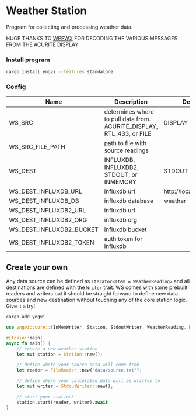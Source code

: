 # Weather Station

Program for collecting and processing weather data.

HUGE THANKS TO [WEEWX](http://weewx.com/) FOR DECODING THE VARIOUS MESSAGES FROM THE ACURITE DISPLAY

### Install program

```bash
cargo install yngvi --features standalone
```

### Config

| Name                     | Description                                                           | Default               |
| ------------------------ | --------------------------------------------------------------------- | --------------------- |
| WS_SRC                   | determines where to pull data from. ACURITE_DISPLAY, RTL_433, or FILE | DISPLAY               |
| WS_SRC_FILE_PATH         | path to file with source readings                                     |                       |
| WS_DEST                  | INFLUXDB, INFLUXDB2, STDOUT, or INMEMORY                              | STDOUT                |
| WS_DEST_INFLUXDB_URL     | influxdb url                                                          | http://localhost:8086 |
| WS_DEST_INFLUXDB_DB      | influxdb database                                                     | weather               |
| WS_DEST_INFLUXDB2_URL    | influxdb url                                                          |                       |
| WS_DEST_INFLUXDB2_ORG    | influxdb org                                                          |                       |
| WS_DEST_INFLUXDB2_BUCKET | influxdb bucket                                                       |                       |
| WS_DEST_INFLUXDB2_TOKEN  | auth token for influxdb                                               |                       |

## Create your own

Any data source can be defined as `Iterator<Item = WeatherReading>` and all destinations are defined with the `Writer` trait. WS comes with some prebuilt readers and writers but it should be straight forward to define new data sources and new destination without touching any of the core station logic. Give it a try!

```bash
cargo add yngvi
```

```rust
use yngvi::core::{InMemWriter, Station, StdoutWriter, WeatherReading, FileReader};

#[tokio::main]
async fn main() {
    // create a new weather station
    let mut station = Station::new();

    // define where your source data will come from
    let reader = FileReader::new("data/source.txt");

    // define where your calculated data will be written to
    let mut writer = StdoutWriter::new();

    // start your station!
    station.start(reader, writer).await
}
```

